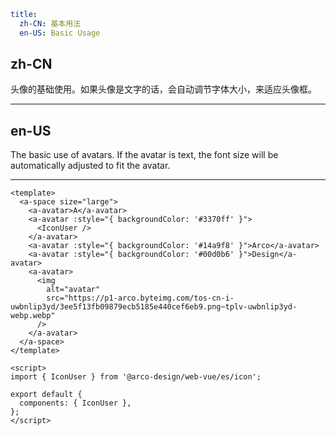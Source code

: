 ```yaml
title:
  zh-CN: 基本用法
  en-US: Basic Usage
```

## zh-CN

头像的基础使用。如果头像是文字的话，会自动调节字体大小，来适应头像框。

---

## en-US

The basic use of avatars. If the avatar is text, the font size will be automatically adjusted to fit the avatar.

---

```vue
<template>
  <a-space size="large">
    <a-avatar>A</a-avatar>
    <a-avatar :style="{ backgroundColor: '#3370ff' }">
      <IconUser />
    </a-avatar>
    <a-avatar :style="{ backgroundColor: '#14a9f8' }">Arco</a-avatar>
    <a-avatar :style="{ backgroundColor: '#00d0b6' }">Design</a-avatar>
    <a-avatar>
      <img
        alt="avatar"
        src="https://p1-arco.byteimg.com/tos-cn-i-uwbnlip3yd/3ee5f13fb09879ecb5185e440cef6eb9.png~tplv-uwbnlip3yd-webp.webp"
      />
    </a-avatar>
  </a-space>
</template>

<script>
import { IconUser } from '@arco-design/web-vue/es/icon';

export default {
  components: { IconUser },
};
</script>
```
